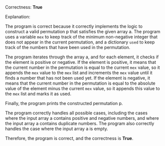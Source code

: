 Correctness: **True**

Explanation:

The program is correct because it correctly implements the logic to construct a valid permutation p that satisfies the given array a. The program uses a variable `mex` to keep track of the minimum non-negative integer that does not appear in the current permutation, and a dictionary `used` to keep track of the numbers that have been used in the permutation.

The program iterates through the array a, and for each element, it checks if the element is positive or negative. If the element is positive, it means that the current number in the permutation is equal to the current `mex` value, so it appends the `mex` value to the `mex` list and increments the `mex` value until it finds a number that has not been used yet. If the element is negative, it means that the current number in the permutation is equal to the absolute value of the element minus the current `mex` value, so it appends this value to the `mex` list and marks it as used.

Finally, the program prints the constructed permutation p.

The program correctly handles all possible cases, including the cases where the input array a contains positive and negative numbers, and where the input array a contains duplicate numbers. The program also correctly handles the case where the input array a is empty.

Therefore, the program is correct, and the correctness is **True**.